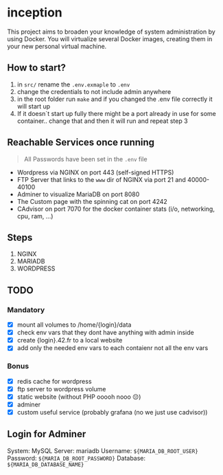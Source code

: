 # inception
This project aims to broaden your knowledge of system administration by using Docker. You will virtualize several Docker images, creating them in your new personal virtual machine. 

## How to start?
1. in `src/` rename the `.env.exmaple` to `.env`
2. change the credentials to not include admin anywhere
3. in the root folder run `make` and if you changed the .env file correctly it will start up
4. If it doesn´t start up fully there might be a port already in use for some container.. change that and then it will run and repeat step 3

## Reachable Services once running
> All Passwords have been set in the `.env` file
- Wordpress via NGINX on port 443 (self-signed HTTPS)
- FTP Server that links to the `www` dir of NGINX via port 21 and 40000-40100
- Adminer to visualize MariaDB on port 8080
- The Custom page with the spinning cat on port 4242
- CAdvisor on port 7070 for the docker container stats (i/o, networking, cpu, ram, ...)

## Steps
1. NGINX
2. MARIADB
3. WORDPRESS

## TODO
### Mandatory
- [x] mount all volumes to /home/{login}/data
- [x] check env vars that they dont have anything with admin inside
- [x] create {login}.42.fr to a local website
- [x] add only the needed env vars to each contaienr not all the env vars

### Bonus
- [x] redis cache for wordpress
- [x] ftp server to wordpress volume
- [x] static website (without PHP ooooh nooo 😔)
- [x] adminer
- [x] custom useful service (probably grafana (no we just use cadvisor))

## Login for Adminer
System: MySQL
Server: mariadb
Username: `${MARIA_DB_ROOT_USER}`
Password: `${MARIA_DB_ROOT_PASSWORD}`
Database: `${MARIA_DB_DATABASE_NAME}`
